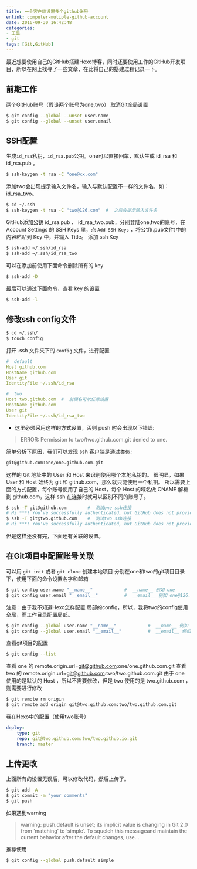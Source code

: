 ```yaml
---
title: 一个客户端设置多个github账号
enlink: computer-mutiple-github-account
date: 2016-09-30 16:42:48
categories:
- 工具
- git
tags: [Git,GitHub]
---
```

最近想要使用自己的GitHub搭建Hexo博客，同时还要使用工作的GitHub开发项目，所以在网上找寻了一些文章，在此将自己的搭建过程记录一下。
<!--more -->
## 前期工作

两个GitHub账号（假设两个账号为one,two）
取消Git全局设置

```bash
$ git config --global --unset user.name
$ git config --global --unset user.email
```
## SSH配置
生成`id_rsa`私钥，`id_rsa.pub`公钥。one可以直接回车，默认生成 id_rsa 和 id_rsa.pub 。

```bash
$ ssh-keygen -t rsa -C "one@xx.com"
```
添加two会出现提示输入文件名，输入与默认配置不一样的文件名，如：id_rsa_two。

```bash
$ cd ~/.ssh
$ ssh-keygen -t rsa -C "two@126.com"  #  之后会提示输入文件名
```
GitHub添加公钥 id_rsa.pub 、 id_rsa_two.pub，分别登陆one,two的账号，在 Account Settings 的 SSH Keys 里，点 `Add SSH Keys` ，将公钥(.pub文件)中的内容粘贴到 Key 中，并输入 Title。
添加 ssh Key

```bash
$ ssh-add ~/.ssh/id_rsa
$ ssh-add ~/.ssh/id_rsa_two
```
可以在添加前使用下面命令删除所有的 key

```bash
$ ssh-add -D
```
最后可以通过下面命令，查看 key 的设置

```bash
$ ssh-add -l
```
## 修改ssh config文件
```bash
$ cd ~/.ssh/
$ touch config
```
打开 .ssh 文件夹下的 `config` 文件，进行配置

```yml
#  default
Host github.com
HostName github.com
User git
IdentityFile ~/.ssh/id_rsa

#  two
Host two.github.com  #  前缀名可以任意设置
HostName github.com
User git
IdentityFile ~/.ssh/id_rsa_two
```
- 这里必须采用这样的方式设置，否则 push 时会出现以下错误:

>ERROR: Permission to two/two.github.com.git denied to one.

简单分析下原因，我们可以发现 ssh 客户端是通过类似:
```bash
git@github.com:one/one.github.com.git
```

这样的 Git 地址中的 User 和 Host 来识别使用哪个本地私钥的。
很明显，如果 User 和 Host 始终为 git 和 github.com，那么就只能使用一个私钥。
所以需要上面的方式配置，每个账号使用了自己的 Host，每个 Host 的域名做 CNAME 解析到 github.com，这样 ssh 在连接时就可以区别不同的账号了。
```bash
$ ssh -T git@github.com        #  测试one ssh连接
# Hi ***! You've successfully authenticated, but GitHub does not provide shell access.
$ ssh -T git@two.github.com    #  测试two ssh连接
# Hi ***! You've successfully authenticated, but GitHub does not provide shell access.
```
但是这样还没有完，下面还有关联的设置。
## 在Git项目中配置账号关联
可以用 `git init` 或者 `git clone` 创建本地项目
分别在one和two的git项目目录下，使用下面的命令设置名字和邮箱

```bash
$ git config user.name "__name__"            #  __name__ 例如 one
$ git config user.email "__email__"          #  __email__ 例如 one@126.com
```
注意：由于我不知道Hexo怎样配置 局部的config，所以，我将two的config使用全局，而工作目录配置局部。

```bash
$ git config --global user.name "__name__"            #  __name__ 例如 two
$ git config --global user.email "__email__"          #  __email__ 例如 two@126.com
```
查看git项目的配置

```bash
$ git config --list
```
查看 one 的 remote.origin.url=git@github.com:one/one.github.com.git
查看 two 的 remote.origin.url=git@github.com:two/two.github.com.git
由于 one 使用的是默认的 Host ，所以不需要修改，但是 two 使用的是 two.github.com ，则需要进行修改
```bash
$ git remote rm origin
$ git remote add origin git@two.github.com:two/two.github.com.git
```
我在Hexo中的配置（使用two账号）

```yml
deploy:
    type: git
    repo: git@two.github.com:two/two.github.io.git
    branch: master
```
## 上传更改
上面所有的设置无误后，可以修改代码，然后上传了。

```bash
$ git add -A
$ git commit -m "your comments"
$ git push
```
如果遇到warning

>warning: push.default is unset; its implicit value is changing in Git 2.0 from ‘matching’ to ‘simple’. To squelch this messageand maintain the current behavior after the default changes, use…

推荐使用

```bash
$ git config --global push.default simple
```
